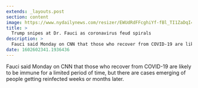 ```yaml
--- 
extends: _layouts.post 
section: content 
image: https://www.nydailynews.com/resizer/EWUdRdFFcghiYf-fBl_TI1ZaDqI=/1200x0/top/cloudfront-us-east-1.images.arcpublishing.com/tronc/SWUCE6G64NBGPLBWZDM5LNQ7KY.jpg 
title: > 
  Trump snipes at Dr. Fauci as coronavirus feud spirals 
description: > 
  Fauci said Monday on CNN that those who recover from COVID-19 are likely to be immune for a limited period of time, but there are cases emerging of people getting reinfected weeks or months later. 
date: 1602602341.1936436 
--- 
```

Fauci said Monday on CNN that those who recover from COVID-19 are likely to be immune for a limited period of time, but there are cases emerging of people getting reinfected weeks or months later.